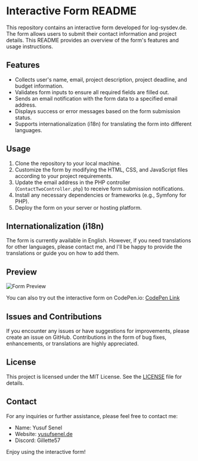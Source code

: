 # Interactive Form README

This repository contains an interactive form developed for log-sysdev.de. The form allows users to submit their contact information and project details. This README provides an overview of the form's features and usage instructions.

## Features

- Collects user's name, email, project description, project deadline, and budget information.
- Validates form inputs to ensure all required fields are filled out.
- Sends an email notification with the form data to a specified email address.
- Displays success or error messages based on the form submission status.
- Supports internationalization (i18n) for translating the form into different languages.

## Usage

1. Clone the repository to your local machine.
2. Customize the form by modifying the HTML, CSS, and JavaScript files according to your project requirements.
3. Update the email address in the PHP controller (`ContactTwoController.php`) to receive form submission notifications.
4. Install any necessary dependencies or frameworks (e.g., Symfony for PHP).
5. Deploy the form on your server or hosting platform.

## Internationalization (i18n)

The form is currently available in English. However, if you need translations for other languages, please contact me, and I'll be happy to provide the translations or guide you on how to add them.

## Preview

![Form Preview](https://cdn.discordapp.com/attachments/1125832474937802813/1126842589845409872/rD87zKSYFf.png)


You can also try out the interactive form on CodePen.io: [CodePen Link](https://codepen.io/yusuf57rl/pen/RwqLRwJ)


## Issues and Contributions

If you encounter any issues or have suggestions for improvements, please create an issue on GitHub. Contributions in the form of bug fixes, enhancements, or translations are highly appreciated.

## License

This project is licensed under the MIT License. See the [LICENSE](LICENSE) file for details.

## Contact

For any inquiries or further assistance, please feel free to contact me:

- Name: Yusuf Senel
- Website: [yusufsenel.de](https://yusufsenel.de)
- Discord: Gillette57

Enjoy using the interactive form!
